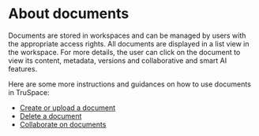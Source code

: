 # About documents

Documents are stored in workspaces and can be managed by users with the appropriate access rights. All documents are displayed in a list view in the workspace. For more details, the user can click on the document to view its content, metadata, versions and collaborative and smart AI features.

Here are some more instructions and guidances on how to use documents in TruSpace:

- [Create or upload a document](Create%20or%20upload%20a%20document.md)
- [Delete a document](Delete%20a%20document.md)
- [Collaborate on documents](Collaborate%20on%20documents.md)